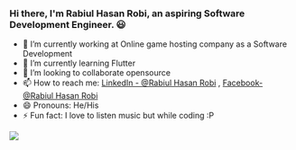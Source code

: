 ### Hi there, I'm Rabiul Hasan Robi, an aspiring Software Development Engineer. :smiley:




- 🔭 I’m currently working at Online game hosting company as a Software Development
- 🌱 I’m currently learning Flutter
- 👯 I’m looking to collaborate opensource
- 📫 How to reach me: [LinkedIn - @Rabiul Hasan Robi](https://www.linkedin.com/in/rabiul-hasan-robi-93a50b1a9/) , [Facebook- @Rabiul Hasan Robi](https://www.facebook.com/rhrobi.2015/)
- 😄 Pronouns: He/His
- ⚡ Fun fact: I love to listen  music but while coding :P

 

<img src="https://github-readme-stats.vercel.app/api?username=robi042&&show_icons=true&title_color=ffffff&icon_color=bb2acf&text_color=daf7dc&bg_color=151515"/>
